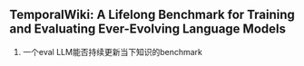 ## TemporalWiki: A Lifelong Benchmark for Training and Evaluating Ever-Evolving Language Models
1. 一个eval LLM能否持续更新当下知识的benchmark